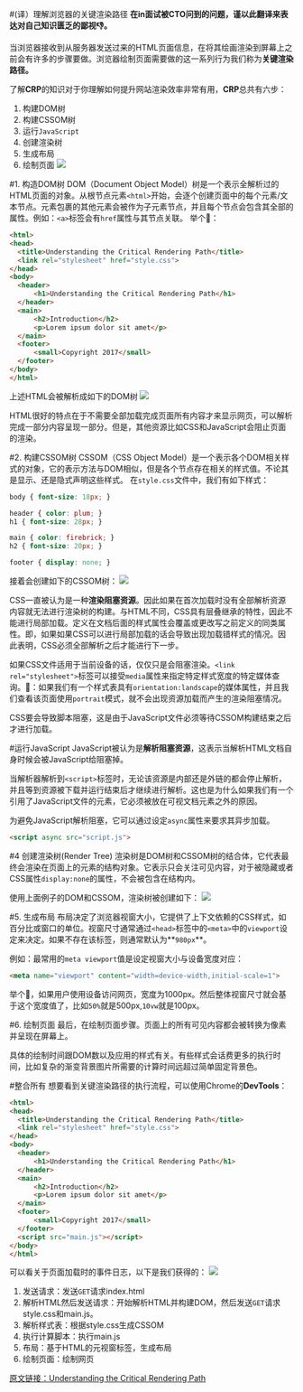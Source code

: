 #(译）理解浏览器的关键渲染路径
**在in面试被CTO问到的问题，谨以此翻译来表达对自己知识匮乏的鄙视👎。**

当浏览器接收到从服务器发送过来的HTML页面信息，在将其绘画渲染到屏幕上之前会有许多的步骤要做。浏览器绘制页面需要做的这一系列行为我们称为**关键渲染路径。**

了解**CRP**的知识对于你理解如何提升网站渲染效率非常有用，**CRP**总共有六步：

1.  构建DOM树
2.  构建CSSOM树
3.  运行`JavaScript`
4.  创建渲染树
5.  生成布局
6.  绘制页面
![](resources/33522AF207FEA0A173E582C7AA4F7427.jpg)

#1. 构造DOM树
DOM（Document Object Model）树是一个表示全解析过的HTML页面的对象。从根节点元素`<html>`开始，会逐个创建页面中的每个元素/文本节点。元素包裹的其他元素会被作为子元素节点，并且每个节点会包含其全部的属性。例如：`<a>`标签会有`href`属性与其节点关联。
举个🌰：
```HTML
<html>  
<head>  
  <title>Understanding the Critical Rendering Path</title>
  <link rel="stylesheet" href="style.css">
</head>  
<body>  
  <header>
      <h1>Understanding the Critical Rendering Path</h1>
  </header>
  <main>
      <h2>Introduction</h2>
      <p>Lorem ipsum dolor sit amet</p>
  </main>
  <footer>
      <small>Copyright 2017</small>
  </footer>
</body>  
</html>
```
上述HTML会被解析成如下的DOM树
![](resources/1E528A75297C9F4B6566DE7E99897BEB.jpg)

HTML很好的特点在于不需要全部加载完成页面所有内容才来显示网页，可以解析完成一部分内容呈现一部分。但是，其他资源比如CSS和JavaScript会阻止页面的渲染。

#2. 构建CSSOM树
CSSOM（CSS Object Model）是一个表示各个DOM相关样式的对象，它的表示方法与DOM相似，但是各个节点存在相关的样式值。不论其是显示、还是隐式声明这些样式。
在`style.css`文件中，我们有如下样式：
```CSS
body { font-size: 18px; }

header { color: plum; }  
h1 { font-size: 28px; }

main { color: firebrick; }  
h2 { font-size: 20px; }

footer { display: none; } 
```
接着会创建如下的CSSOM树：
![](resources/52A7B7356D2DE5A100FD0417C732F2BE.jpg)

CSS一直被认为是一种**渲染阻塞资源**。因此如果在首次加载时没有全部解析资源内容就无法进行渲染树的构建。与HTML不同，CSS具有层叠继承的特性，因此不能进行局部加载。定义在文档后面的样式属性会覆盖或更改写之前定义的同类属性。即，如果如果CSS可以进行局部加载的话会导致出现加载错样式的情况。因此表明，CSS必须全部解析之后才能进行下一步。

如果CSS文件适用于当前设备的话，仅仅只是会阻塞渲染。`<link rel="stylesheet">`标签可以接受`media`属性来指定特定样式宽度的特定媒体查询。🌰：如果我们有一个样式表具有`orientation:landscape`的媒体属性，并且我们查看该页面使用`portrait`模式，就不会出现资源加载而产生的渲染阻塞情况。

CSS要会导致脚本阻塞，这是由于JavaScript文件必须等待CSSOM构建结束之后才进行加载。

#运行JavaScript
JavaScript被认为是**解析阻塞资源**，这表示当解析HTML文档自身时候会被JavaScript给阻塞掉。

当解析器解析到`<script>`标签时，无论该资源是内部还是外链的都会停止解析，并且等到资源被下载并运行结束后才继续进行解析。这也是为什么如果我们有一个引用了JavaScript文件的元素，它必须被放在可视文档元素之外的原因。

为避免JavaScript解析阻塞，它可以通过设定`async`属性来要求其异步加载。
```HTML
<script async src="script.js">  
```

#4 创建渲染树(Render Tree)
渲染树是DOM树和CSSOM树的结合体，它代表最终会渲染在页面上的元素的结构对象。它表示只会关注可见内容，对于被隐藏或者CSS属性`display:none`的属性，不会被包含在结构内。

使用上面例子的DOM和CSSOM，渲染树被创建如下：
![](resources/37531F7B63C81CA9F5E9DE2DC5D06104.jpg)

#5. 生成布局
布局决定了浏览器视窗大小，它提供了上下文依赖的CSS样式，如百分比或窗口的单位。视窗尺寸通常通过`<head>`标签中的`<meta>`中的`viewport`设定来决定。如果不存在该标签，则通常默认为**`980px`**。

例如：最常用的`meta viewport`值是设定视窗大小与设备宽度对应：

```HTML
<meta name="viewport" content="width=device-width,initial-scale=1">  
```
举个🌰，如果用户使用设备访问网页，宽度为1000px。然后整体视窗尺寸就会基于这个宽度值了，比如`50%`就是500px,`10vw`就是100px。

#6. 绘制页面
最后，在绘制页面步骤。页面上的所有可见内容都会被转换为像素并呈现在屏幕上。

具体的绘制时间跟DOM数以及应用的样式有关。有些样式会话费更多的执行时间，比如复杂的渐变背景图片所需要的计算时间远超过简单固定背景色。

#整合所有
想要看到关键渲染路径的执行流程，可以使用Chrome的**DevTools**：
```HTML
<html>  
<head>  
  <title>Understanding the Critical Rendering Path</title>
  <link rel="stylesheet" href="style.css">
</head>  
<body>  
  <header>
      <h1>Understanding the Critical Rendering Path</h1>
  </header>
  <main>
      <h2>Introduction</h2>
      <p>Lorem ipsum dolor sit amet</p>
  </main>
  <footer>
      <small>Copyright 2017</small>
  </footer>
  <script src="main.js"></script>
</body>  
</html>  
```
可以看关于页面加载时的事件日志，以下是我们获得的：
![](resources/ADDE5C06B4F85308DD405103BC6DCFF1.jpg)

1. 发送请求：发送`GET`请求index.html
2. 解析HTML然后发送请求：开始解析HTML并构建DOM，然后发送`GET`请求style.css和main.js。
3. 解析样式表：根据style.css生成CSSOM
4. 执行计算脚本：执行main.js
5. 布局：基于HTML的元视窗标签，生成布局
6. 绘制页面：绘制网页

[原文链接：Understanding the Critical Rendering Path](https://bitsofco.de/understanding-the-critical-rendering-path/)

